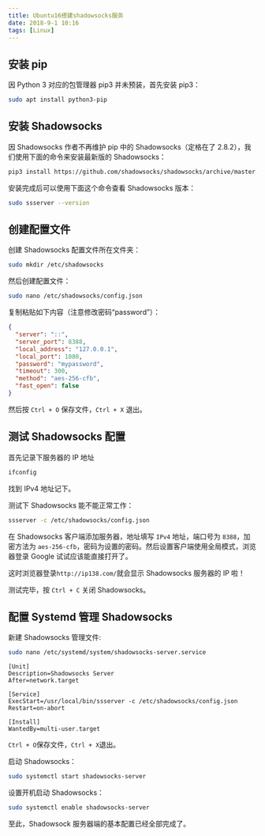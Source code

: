 ```yaml
---
title: Ubuntu16搭建shadowsocks服务
date: 2018-9-1 10:16
tags: [Linux]
---
```


<CreateTime/>
<TagLinks />

## 安装 pip

因 Python 3 对应的包管理器 pip3 并未预装，首先安装 pip3：

```bash
sudo apt install python3-pip
```

## 安装 Shadowsocks

因 Shadowsocks 作者不再维护 pip 中的 Shadowsocks（定格在了 2.8.2），我们使用下面的命令来安装最新版的 Shadowsocks：

```bash
pip3 install https://github.com/shadowsocks/shadowsocks/archive/master.zip
```

安装完成后可以使用下面这个命令查看 Shadowsocks 版本：

```bash
sudo ssserver --version
```

## 创建配置文件

创建 Shadowsocks 配置文件所在文件夹：

```bash
sudo mkdir /etc/shadowsocks
```

然后创建配置文件：

```bash
sudo nano /etc/shadowsocks/config.json
```

复制粘贴如下内容（注意修改密码“password”）：

```json
{
  "server": "::",
  "server_port": 8388,
  "local_address": "127.0.0.1",
  "local_port": 1080,
  "password": "mypassword",
  "timeout": 300,
  "method": "aes-256-cfb",
  "fast_open": false
}
```

然后按 `Ctrl + O` 保存文件，`Ctrl + X` 退出。

## 测试 Shadowsocks 配置

首先记录下服务器的 IP 地址

```bash
ifconfig
```

找到 IPv4 地址记下。

测试下 Shadowsocks 能不能正常工作：

```bash
ssserver -c /etc/shadowsocks/config.json
```

在 Shadowsocks 客户端添加服务器，地址填写 `IPv4` 地址，端口号为 `8388`，加密方法为 `aes-256-cfb`，密码为设置的密码。然后设置客户端使用全局模式，浏览器登录 Google 试试应该能直接打开了。

这时浏览器登录`http://ip138.com/`就会显示 Shadowsocks 服务器的 IP 啦！

测试完毕，按 `Ctrl + C` 关闭 Shadowsocks。

## 配置 Systemd 管理 Shadowsocks

新建 Shadowsocks 管理文件:

```bash
sudo nano /etc/systemd/system/shadowsocks-server.service
```

```
[Unit]
Description=Shadowsocks Server
After=network.target

[Service]
ExecStart=/usr/local/bin/ssserver -c /etc/shadowsocks/config.json
Restart=on-abort

[Install]
WantedBy=multi-user.target
```

`Ctrl + O`保存文件，`Ctrl + X`退出。

启动 Shadowsocks：

```bash
sudo systemctl start shadowsocks-server
```

设置开机启动 Shadowsocks：

```bash
sudo systemctl enable shadowsocks-server
```

至此，Shadowsock 服务器端的基本配置已经全部完成了。
